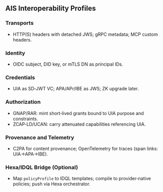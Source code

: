 ## AIS Interoperability Profiles

### Transports
- HTTP(S) headers with detached JWS; gRPC metadata; MCP custom headers.

### Identity
- OIDC subject, DID key, or mTLS DN as principal IDs.

### Credentials
- UIA as SD‑JWT VC; APA/APr/IBE as JWS; ZK upgrade later.

### Authorization
- GNAP/RAR: mint short‑lived grants bound to UIA purpose and constraints.
- ZCAP‑LD/UCAN: carry attenuated capabilities referencing UIA.

### Provenance and Telemetry
- C2PA for content provenance; OpenTelemetry for traces (span links: UIA→APA→IBE).

### Hexa/IDQL Bridge (Optional)
- Map `policyProfile` to IDQL templates; compile to provider‑native policies; push via Hexa orchestrator.



